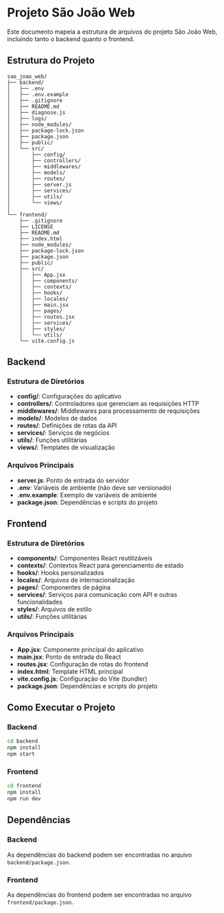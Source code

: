 # Projeto São João Web

Este documento mapeia a estrutura de arquivos do projeto São João Web, incluindo tanto o backend quanto o frontend.

## Estrutura do Projeto

```
sao_joao_web/
├── backend/
│   ├── .env
│   ├── .env.example
│   ├── .gitignore
│   ├── README.md
│   ├── diagnose.js
│   ├── logs/
│   ├── node_modules/
│   ├── package-lock.json
│   ├── package.json
│   ├── public/
│   └── src/
│       ├── config/
│       ├── controllers/
│       ├── middlewares/
│       ├── models/
│       ├── routes/
│       ├── server.js
│       ├── services/
│       ├── utils/
│       └── views/
│
└── frontend/
    ├── .gitignore
    ├── LICENSE
    ├── README.md
    ├── index.html
    ├── node_modules/
    ├── package-lock.json
    ├── package.json
    ├── public/
    ├── src/
    │   ├── App.jsx
    │   ├── components/
    │   ├── contexts/
    │   ├── hooks/
    │   ├── locales/
    │   ├── main.jsx
    │   ├── pages/
    │   ├── routes.jsx
    │   ├── services/
    │   ├── styles/
    │   └── utils/
    └── vite.config.js
```

## Backend

### Estrutura de Diretórios

- **config/**: Configurações do aplicativo
- **controllers/**: Controladores que gerenciam as requisições HTTP
- **middlewares/**: Middlewares para processamento de requisições
- **models/**: Modelos de dados
- **routes/**: Definições de rotas da API
- **services/**: Serviços de negócios
- **utils/**: Funções utilitárias
- **views/**: Templates de visualização

### Arquivos Principais

- **server.js**: Ponto de entrada do servidor
- **.env**: Variáveis de ambiente (não deve ser versionado)
- **.env.example**: Exemplo de variáveis de ambiente
- **package.json**: Dependências e scripts do projeto

## Frontend

### Estrutura de Diretórios

- **components/**: Componentes React reutilizáveis
- **contexts/**: Contextos React para gerenciamento de estado
- **hooks/**: Hooks personalizados
- **locales/**: Arquivos de internacionalização
- **pages/**: Componentes de página
- **services/**: Serviços para comunicação com API e outras funcionalidades
- **styles/**: Arquivos de estilo
- **utils/**: Funções utilitárias

### Arquivos Principais

- **App.jsx**: Componente principal do aplicativo
- **main.jsx**: Ponto de entrada do React
- **routes.jsx**: Configuração de rotas do frontend
- **index.html**: Template HTML principal
- **vite.config.js**: Configuração do Vite (bundler)
- **package.json**: Dependências e scripts do projeto

## Como Executar o Projeto

### Backend

```bash
cd backend
npm install
npm start
```

### Frontend

```bash
cd frontend
npm install
npm run dev
```

## Dependências

### Backend

As dependências do backend podem ser encontradas no arquivo `backend/package.json`.

### Frontend

As dependências do frontend podem ser encontradas no arquivo `frontend/package.json`.
